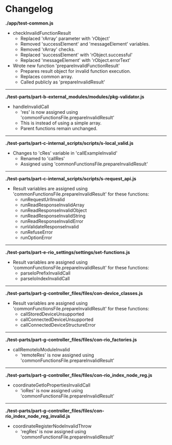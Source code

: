 # Changelog

**./app/test-common.js**
* checkInvalidFunctionResult
	* Replaced 'rArray' parameter with 'rObject'
	* Removed 'successElement' and 'messageElement' variables.
	* Removed 'rArray' checks.
	* Replaced 'successElement' with 'rObject.successful'
	* Replaced 'messageElement' with 'rObject.errorText'
* Wrote new function 'prepareInvalidFunctionResult'
	* Prepares result object for invalid function execution.
	* Replaces common array.
	* Called publicly as 'prepareInvalidResult'

---

**./test-parts/part-b-external_modules/modules/pkg-validator.js**
* handleInvalidCall
	* 'res' is now assigned using 'commonFunctionsFile.prepareInvalidResult'
	* This is instead of using a simple array.
	* Parent functions remain unchanged.

---

**./test-parts/part-c-internal_scripts/scripts/s-local_valid.js**
* Changes to 'cRes' variable in 'callExampleInvalid'
	* Renamed to 'callRes'
	* Assigned using 'commonFunctionsFile.prepareInvalidResult'

---

**./test-parts/part-c-internal_scripts/scripts/s-request_api.js**
* Result variables are assigned using 'commonFunctionsFile.prepareInvalidResult' for these functions:
	* runRequestUrlInvalid
	* runReadResponseInvalidArray
	* runReadResponseInvalidObject
	* runReadResponseInvalidString
	* runReadResponseInvalidError
	* runValidateResponseInvalid
	* runRefuseError
	* runOptionError

---

**./test-parts/part-e-rio_settings/settings/set-functions.js**
* Result variables are assigned using 'commonFunctionsFile.prepareInvalidResult' for these functions:
	* parseIoPrefixInvalidCall
	* parseIoIndexInvalidCall

---

**./test-parts/part-g-controller_files/files/con-device_classes.js**
* Result variables are assigned using 'commonFunctionsFile.prepareInvalidResult' for these functions:
	* callStoredDeviceUnsupported
	* callConnectedDeviceUnsupported
	* callConnectedDeviceStructureError

---

**./test-parts/part-g-controller_files/files/con-rio_factories.js**
* callRemoteIoModuleInvalid
	* 'remoteRes' is now assigned using 'commonFunctionsFile.prepareInvalidResult'

---

**./test-parts/part-g-controller_files/files/con-rio_index_node_reg.js**
* coordinateGetIoPropertiesInvalidCall
	* 'ioRes' is now assigned using 'commonFunctionsFile.prepareInvalidResult'

---

**./test-parts/part-g-controller_files/files/con-rio_index_node_reg_invalid.js**
* coordinateRegisterNodeInvalidThrow
	* 'regRes' is now assigned using 'commonFunctionsFile.prepareInvalidResult'
